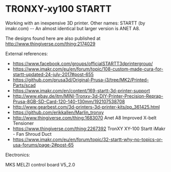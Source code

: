 # TRONXY-xy100 STARTT
Working with an inexpensive 3D printer. Other names: STARTT (by imakr.com) -- An almost identical but larger version is ANET A8.

The designs found here are also published at http://www.thingiverse.com/thing:2174029

External references:
* https://www.facebook.com/groups/officialSTARTT3dprintergroup/
* https://www.imakr.com/eu/en/forum/topic/108-custom-made-cura-for-startt-updated-24-july-2017#post-655
* https://github.com/prusa3d/Original-Prusa-i3/tree/MK2/Printed-Parts/scad
* https://www.imakr.com/en/content/169-startt-3d-printer-support
* http://www.ebay.de/itm/MINI-Tronxy-3d-DIY-Printer-Precision-Reprap-Prusa-8GB-SD-Card-120-140-130mm/192107538708
* http://www.gearbest.com/3d-printers-3d-printer-kits/pp_361425.html
* https://github.com/erikkallen/Marlin_tronxy
* http://www.thingiverse.com/thing:1683070 Anet A8 Improved X-belt Tensioner
* https://www.thingiverse.com/thing:2267392 TronXY XY-100 Startt iMakr - Fan Shroud Duct
* https://www.imakr.com/eu/en/forum/topic/32-startt-why-no-topics-or-usa-forums/page-2#post-65

Electronics:

MKS MELZI control board V5_2.0
